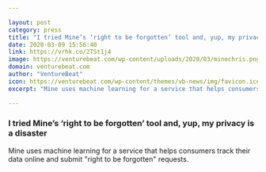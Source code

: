 ```yaml
---

layout: post
category: press
title: "I tried Mine’s ‘right to be forgotten’ tool and, yup, my privacy is a disaster"
date: 2020-03-09 15:56:40
link: https://vrhk.co/2TSt1j4
image: https://venturebeat.com/wp-content/uploads/2020/03/minechris.png?w=1200&strip=all
domain: venturebeat.com
author: "VentureBeat"
icon: https://venturebeat.com/wp-content/themes/vb-news/img/favicon.ico
excerpt: "Mine uses machine learning for a service that helps consumers track their data online and submit \"right to be forgotten\" requests."

---
```


### I tried Mine’s ‘right to be forgotten’ tool and, yup, my privacy is a disaster

Mine uses machine learning for a service that helps consumers track their data online and submit "right to be forgotten" requests.